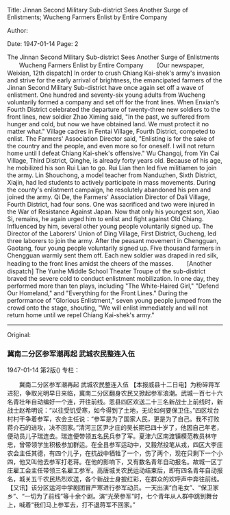 Title: Jinnan Second Military Sub-district Sees Another Surge of Enlistments; Wucheng Farmers Enlist by Entire Company

Author:

Date: 1947-01-14
Page: 2

The Jinnan Second Military Sub-district Sees Another Surge of Enlistments
　　Wucheng Farmers Enlist by Entire Company
　　[Our newspaper, Weixian, 12th dispatch] In order to crush Chiang Kai-shek's army's invasion and strive for the early arrival of brightness, the emancipated farmers of the Jinnan Second Military Sub-district have once again set off a wave of enlistment. One hundred and seventy-six young adults from Wucheng voluntarily formed a company and set off for the front lines. When Enxian's Fourth District celebrated the departure of twenty-three new soldiers to the front lines, new soldier Zhao Ximing said, "In the past, we suffered from hunger and cold, but now we have obtained land. We must protect it no matter what." Village cadres in Fentai Village, Fourth District, competed to enlist. The Farmers' Association Director said, "Enlisting is for the sake of the country and the people, and even more so for oneself. I will not return home until I defeat Chiang Kai-shek's offensive." Wu Changqi, from Yin Cai Village, Third District, Qinghe, is already forty years old. Because of his age, he mobilized his son Rui Lian to go. Rui Lian then led five militiamen to join the army. Lin Shouchong, a model teacher from Nanduzhen, Sixth District, Xiajin, had led students to actively participate in mass movements. During the county's enlistment campaign, he resolutely abandoned his pen and joined the army. Qi De, the Farmers' Association Director of Dali Village, Fourth District, had four sons. One was sacrificed and two were injured in the War of Resistance Against Japan. Now that only his youngest son, Xiao Si, remains, he again urged him to enlist and fight against Old Chiang. Influenced by him, several other young people voluntarily signed up. The Director of the Laborers' Union of Ding Village, First District, Gucheng, led three laborers to join the army. After the peasant movement in Chengguan, Gaotang, four young people voluntarily signed up. Five thousand farmers in Chengguan warmly sent them off. Each new soldier was draped in red silk, heading to the front lines amidst the cheers of the masses.
　　[Another dispatch] The Yunhe Middle School Theater Troupe of the sub-district braved the severe cold to conduct enlistment mobilization. In one day, they performed more than ten plays, including "The White-Haired Girl," "Defend Our Homeland," and "Everything for the Front Lines." During the performance of "Glorious Enlistment," seven young people jumped from the crowd onto the stage, shouting, "We will enlist immediately and will not return home until we repel Chiang Kai-shek's army."



<hr /> 

Original: 


### 冀南二分区参军潮再起  武城农民整连入伍

1947-01-14
第2版()
专栏：

　　冀南二分区参军潮再起
    武城农民整连入伍
    【本报威县十二日电】为粉碎蒋军进犯，争取光明早日来临，冀南二分区翻身农民又掀起参军浪潮。武城一百七十六名青壮年自动编好一个连，开往前线。恩县四区欢送二十三名新战士上前线时，新战士赵希明说：“以往受饥受寒，如今得到了土地，无论如何要保卫住。”四区坟台村村干争着参军，农会主任说：“参军是为了国家人民，更是为了自己。我不打败蒋介石的进攻，决不回家。”清河三区尹才庄的吴长期已四十岁了，他因自己年老，便动员儿子瑞连去。瑞连便带领五名民兵参了军。夏津六区南渡镇模范教员林守忠，曾带领学生积极参加群运。在全县参军运动中，又毅然投笔从戎，四区大李庄农会主任其德，有四个儿子，在抗战中牺牲了一个，伤了两个，现在只剩下一个小四，他又叫他去参军打老蒋。在他的影响下，又有数名青年自动报名。故城一区丁庄雇工会主任带领三名雇工参军。高唐城关农民运动结束后，即有四名青年自动报名，城关五千农民热烈欢送，各个新战士身披红彩，在群众的欢呼声中奔往前线。
    【又讯】该分区运河中学剧团冒严寒进行参军动员。一天出演“白毛女”、“保卫家乡”、“一切为了前线”等十余个剧。演“光荣参军”时，七个青年从人群中跳到舞台上，喊着“我们马上参军去，打不退蒋军不回家。”
